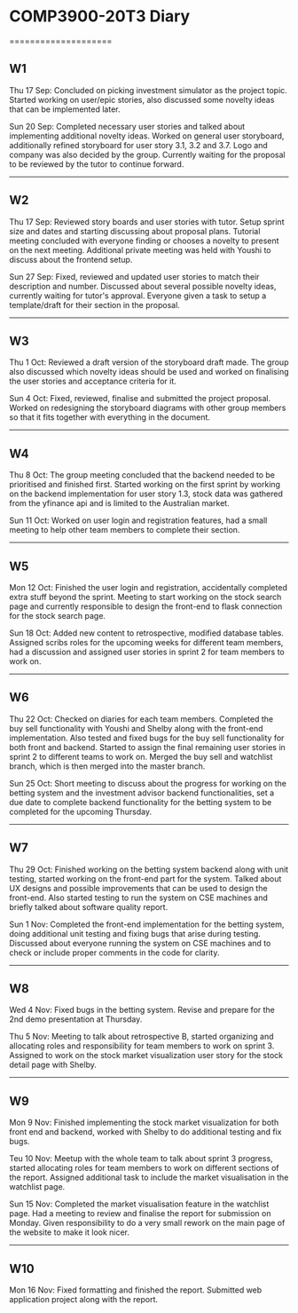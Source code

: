 # COMP3900-20T3 Diary
====================

## W1
Thu 17 Sep: 
Concluded on picking investment simulator as the project topic. Started working on user/epic stories, also discussed some novelty ideas that can be implemented later.

Sun 20 Sep: 
Completed necessary user stories and talked about implementing additional novelty ideas. Worked on general user storyboard, additionally refined storyboard for user story 3.1, 3.2 and 3.7. Logo and company was also decided by the group. Currently waiting for the proposal to be reviewed by the tutor to continue forward.

-----------

## W2
Thu 17 Sep: 
Reviewed story boards and user stories with tutor. Setup sprint size and dates and starting discussing about proposal plans. Tutorial meeting concluded with everyone finding or chooses a novelty to present on the next meeting. Additional private meeting was held with Youshi to discuss about the frontend setup.

Sun 27 Sep: 
Fixed, reviewed and updated user stories to match their description and number. Discussed about several possible novelty ideas, currently waiting for tutor's approval. Everyone given a task to setup a template/draft for their section in the proposal.

-----------

## W3
Thu 1 Oct: 
Reviewed a draft version of the storyboard draft made. The group also discussed which novelty ideas should be used and worked on finalising the user stories and acceptance criteria for it.

Sun 4 Oct: 
Fixed, reviewed, finalise and submitted the project proposal. Worked on redesigning the storyboard diagrams with other group members so that it fits together with everything in the document. 

-----------

## W4
Thu 8 Oct: 
The group meeting concluded that the backend needed to be prioritised and finished first. Started working on the first sprint by working on the backend implementation for user story 1.3, stock data was gathered from the yfinance api and is limited to the Australian market.

Sun 11 Oct:
Worked on user login and registration features, had a small meeting to help other team members to complete their section.

-----------

## W5
Mon 12 Oct: 
Finished the user login and registration, accidentally completed extra stuff beyond the sprint. Meeting to start working on the stock search page and currently responsible to design the front-end to flask connection for the stock search page.

Sun 18 Oct:
Added new content to retrospective, modified database tables. Assigned scribs roles for the upcoming weeks for different team members, had a discussion and assigned user stories in sprint 2 for team members to work on.

-----------

## W6
Thu 22 Oct:
Checked on diaries for each team members. Completed the buy sell functionality with Youshi and Shelby along with the front-end implementation. Also tested and fixed bugs for the buy sell functionality for both front and backend. Started to assign the final remaining user stories in sprint 2 to different teams to work on. Merged the buy sell and watchlist branch, which is then merged into the master branch.

Sun 25 Oct:
Short meeting to discuss about the progress for working on the betting system and the investment advisor backend functionalities, set a due date to complete backend functionality for the betting system to be completed for the upcoming Thursday.

-----------

## W7 
Thu 29 Oct:
Finished working on the betting system backend along with unit testing, started working on the front-end part for the system. Talked about UX designs and possible improvements that can be used to design the front-end. Also started testing to run the system on CSE machines and briefly talked about software quality report.

Sun 1 Nov:
Completed the front-end implementation for the betting system, doing additional unit testing and fixing bugs that arise during testing. Discussed about everyone running the system on CSE machines and to check or include proper comments in the code for clarity.

-----------

## W8
Wed 4 Nov:
Fixed bugs in the betting system. Revise and prepare for the 2nd demo presentation at Thursday.

Thu 5 Nov:
Meeting to talk about retrospective B, started organizing and allocating roles and responsibility for team members to work on sprint 3. Assigned to work on the stock market visualization user story for the stock detail page with Shelby.

-----------

## W9
Mon 9 Nov:
Finished implementing the stock market visualization for both front end and backend, worked with Shelby to do additional testing and fix bugs.

Teu 10 Nov:
Meetup with the whole team to talk about sprint 3 progress, started allocating roles for team members to work on different sections of the report. Assigned additional task to include the market visualisation in the watchlist page.

Sun 15 Nov:
Completed the market visualisation feature in the watchlist page. Had a meeting to review and finalise the report for submission on Monday. Given responsibility to do a very small rework on the main page of the website to make it look nicer.

-----------

## W10
Mon 16 Nov:
Fixed formatting and finished the report. Submitted web application project along with the report.


